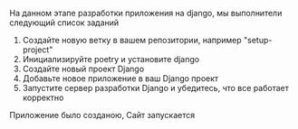 На данном этапе разработки приложения на django, мы выполнители следующий список заданий 
1) Создайте новую ветку в вашем репозитории, например "setup-project"
2) Инициализируйте poetry и установите django
3) Создайте новый проект Django
4) Добавьте новое приложение в ваш Django проект
5) Запустите сервер разработки Django и убедитесь, что все работает корректно

Приложение было созданою, Сайт запускается
